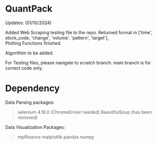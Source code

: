 # QuantPack

Updates: (01/10/2024)

Added Web Scraping testing file to the repo. Returned format in ['time', stock_code, 'change', 'volume', 'pattern', 'target'],  
Plotting Functions finished. 

Algorithim to be added. 

For Testing files, please navigate to scratch branch. main branch is for correct code only.    

# Dependency

Data Parsing packages:   
> selenium 4.16.0 (ChromeDriver needed)
> BeautifulSoup (has been removed)

Data Visualization Packages:  
> mplfinance
> matplotlib
> pandas
> numpy
> 
